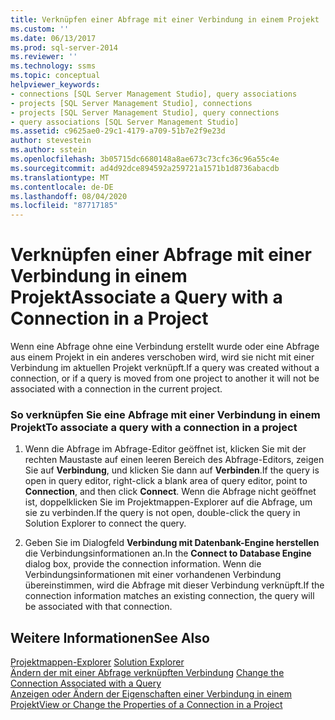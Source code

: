 ```yaml
---
title: Verknüpfen einer Abfrage mit einer Verbindung in einem Projekt | Microsoft-Dokumentation
ms.custom: ''
ms.date: 06/13/2017
ms.prod: sql-server-2014
ms.reviewer: ''
ms.technology: ssms
ms.topic: conceptual
helpviewer_keywords:
- connections [SQL Server Management Studio], query associations
- projects [SQL Server Management Studio], connections
- projects [SQL Server Management Studio], query connections
- query associations [SQL Server Management Studio]
ms.assetid: c9625ae0-29c1-4179-a709-51b7e2f9e23d
author: stevestein
ms.author: sstein
ms.openlocfilehash: 3b05715dc6680148a8ae673c73cfc36c96a55c4e
ms.sourcegitcommit: ad4d92dce894592a259721a1571b1d8736abacdb
ms.translationtype: MT
ms.contentlocale: de-DE
ms.lasthandoff: 08/04/2020
ms.locfileid: "87717185"
---
```

# <a name="associate-a-query-with-a-connection-in-a-project"></a><span data-ttu-id="6b417-102">Verknüpfen einer Abfrage mit einer Verbindung in einem Projekt</span><span class="sxs-lookup"><span data-stu-id="6b417-102">Associate a Query with a Connection in a Project</span></span>
  <span data-ttu-id="6b417-103">Wenn eine Abfrage ohne eine Verbindung erstellt wurde oder eine Abfrage aus einem Projekt in ein anderes verschoben wird, wird sie nicht mit einer Verbindung im aktuellen Projekt verknüpft.</span><span class="sxs-lookup"><span data-stu-id="6b417-103">If a query was created without a connection, or if a query is moved from one project to another it will not be associated with a connection in the current project.</span></span>  
  
### <a name="to-associate-a-query-with-a-connection-in-a-project"></a><span data-ttu-id="6b417-104">So verknüpfen Sie eine Abfrage mit einer Verbindung in einem Projekt</span><span class="sxs-lookup"><span data-stu-id="6b417-104">To associate a query with a connection in a project</span></span>  
  
1.  <span data-ttu-id="6b417-105">Wenn die Abfrage im Abfrage-Editor geöffnet ist, klicken Sie mit der rechten Maustaste auf einen leeren Bereich des Abfrage-Editors, zeigen Sie auf **Verbindung**, und klicken Sie dann auf **Verbinden**.</span><span class="sxs-lookup"><span data-stu-id="6b417-105">If the query is open in query editor, right-click a blank area of query editor, point to **Connection**, and then click **Connect**.</span></span> <span data-ttu-id="6b417-106">Wenn die Abfrage nicht geöffnet ist, doppelklicken Sie im Projektmappen-Explorer auf die Abfrage, um sie zu verbinden.</span><span class="sxs-lookup"><span data-stu-id="6b417-106">If the query is not open, double-click the query in Solution Explorer to connect the query.</span></span>  
  
2.  <span data-ttu-id="6b417-107">Geben Sie im Dialogfeld **Verbindung mit Datenbank-Engine herstellen** die Verbindungsinformationen an.</span><span class="sxs-lookup"><span data-stu-id="6b417-107">In the **Connect to Database Engine** dialog box, provide the connection information.</span></span> <span data-ttu-id="6b417-108">Wenn die Verbindungsinformationen mit einer vorhandenen Verbindung übereinstimmen, wird die Abfrage mit dieser Verbindung verknüpft.</span><span class="sxs-lookup"><span data-stu-id="6b417-108">If the connection information matches an existing connection, the query will be associated with that connection.</span></span>  
  
## <a name="see-also"></a><span data-ttu-id="6b417-109">Weitere Informationen</span><span class="sxs-lookup"><span data-stu-id="6b417-109">See Also</span></span>  
 <span data-ttu-id="6b417-110">[Projektmappen-Explorer](solution-explorer.md) </span><span class="sxs-lookup"><span data-stu-id="6b417-110">[Solution Explorer](solution-explorer.md) </span></span>  
 <span data-ttu-id="6b417-111">[Ändern der mit einer Abfrage verknüpften Verbindung](change-the-connection-associated-with-a-query.md) </span><span class="sxs-lookup"><span data-stu-id="6b417-111">[Change the Connection Associated with a Query](change-the-connection-associated-with-a-query.md) </span></span>  
 [<span data-ttu-id="6b417-112">Anzeigen oder Ändern der Eigenschaften einer Verbindung in einem Projekt</span><span class="sxs-lookup"><span data-stu-id="6b417-112">View or Change the Properties of a Connection in a Project</span></span>](view-or-change-the-properties-of-a-connection-in-a-project.md)  
  
  
